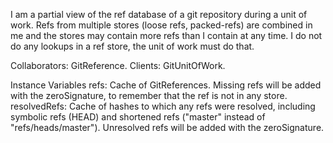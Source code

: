 I am a partial view of the ref database of a git repository during a unit of work. Refs from multiple stores (loose refs, packed-refs) are combined in me and the stores may contain more refs than I contain at any time. I do not do any lookups in a ref store, the unit of work must do that.

Collaborators: GitReference.
Clients: GitUnitOfWork.

Instance Variables
	refs:		<Dictionary> Cache of GitReferences. Missing refs will be added with the zeroSignature, to remember that the ref is not in any store.
	resolvedRefs:		<Dictionary> Cache of hashes to which any refs were resolved, including symbolic refs (HEAD) and shortened refs ("master" instead of "refs/heads/master"). Unresolved refs will be added with the zeroSignature.